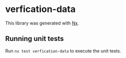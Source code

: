 # verfication-data

This library was generated with [Nx](https://nx.dev).

## Running unit tests

Run `nx test verfication-data` to execute the unit tests.
